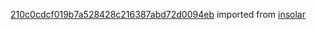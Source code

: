 [210c0cdcf019b7a528428c216387abd72d0094eb](https://github.com/insolar/insolar/commit/210c0cdcf019b7a528428c216387abd72d0094eb) imported from [insolar](https://github.com/insolar/insolar)
